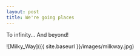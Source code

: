 ```yaml
---
layout: post
title: We're going places
---
```


To infinity... And beyond!

![Milky_Way]({{ site.baseurl }}/images/milkway.jpg)